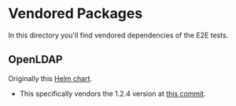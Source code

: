 # Vendored Packages

In this directory you'll find vendored dependencies of the E2E tests.

## OpenLDAP

Originally this [Helm chart](https://github.com/helm/charts/tree/master/stable/openldap).

- This specifically vendors the 1.2.4 version at [this
  commit](https://github.com/helm/charts/tree/b2f720d33515d2308c558d927722e197163efc3e/stable/openldap).